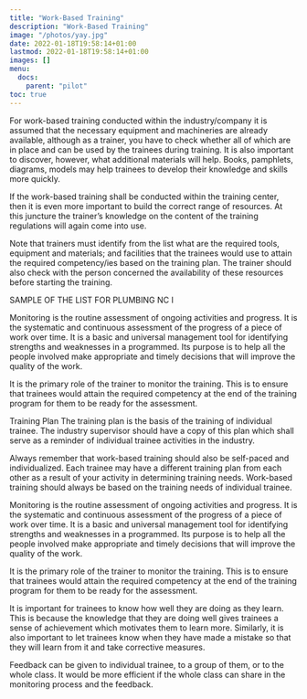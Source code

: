 ```yaml
---
title: "Work-Based Training"
description: "Work-Based Training"
image: "/photos/yay.jpg"
date: 2022-01-18T19:58:14+01:00
lastmod: 2022-01-18T19:58:14+01:00
images: []
menu:
  docs:
    parent: "pilot"    
toc: true
---
```





For work-based training conducted within the industry/company it is assumed that the necessary equipment and machineries are already available, although as a trainer, you have to check whether all of which are in place and can be used by the trainees during training. It is also important to discover, however, what additional materials will help. Books, pamphlets, diagrams, models may help trainees to develop their knowledge and skills more quickly.

If the work-based training shall be conducted within the training center, then it is even more important to build the correct range of resources. At this juncture the trainer’s knowledge on the content of the training regulations will again come into use.

Note that trainers must identify from the list what are the required tools, equipment and materials; and facilities that the trainees would use to attain the required competency/ies based on the training plan. The trainer should also check with the person concerned the availability of these resources before starting the training.

SAMPLE OF THE LIST FOR PLUMBING NC I



Monitoring is the routine assessment of ongoing activities and progress. It is the systematic and continuous assessment of the progress of      a piece of work over time. It is a basic and universal management tool for identifying strengths and weaknesses in a programmed. Its purpose is to help all the people involved make appropriate and timely decisions that will improve the quality of the work.

It is the primary role of the trainer to monitor the training. This is to ensure that trainees would attain the required competency at the end of the training program for them to be ready for the assessment.

Training Plan
The training plan is the basis of the training of individual trainee. The industry supervisor should have a copy of this plan which shall serve as a reminder of individual trainee activities in the industry.

Always remember that work-based training should also be self-paced and individualized. Each trainee may have a different training plan from each other as a result of your activity in determining training needs. Work-based training should always be based on the training needs of individual trainee.


Monitoring is the routine assessment of ongoing activities and progress. It is the systematic and continuous assessment of the progress of      a piece of work over time. It is a basic and universal management tool for identifying strengths and weaknesses in a programmed. Its purpose is to help all the people involved make appropriate and timely decisions that will improve the quality of the work.

It is the primary role of the trainer to monitor the training. This is to ensure that trainees would attain the required competency at the end of the training program for them to be ready for the assessment.


It is important for trainees to know how well they are doing as they learn. This is because the knowledge that they are doing well gives trainees        a sense of achievement which motivates them to learn more. Similarly, it is also important to let trainees know when they have made a mistake so that they will learn from it and take corrective measures.

Feedback can be given to individual trainee, to a group of them, or to the whole class. It would be more efficient if the whole class can share in the monitoring process and the feedback.
